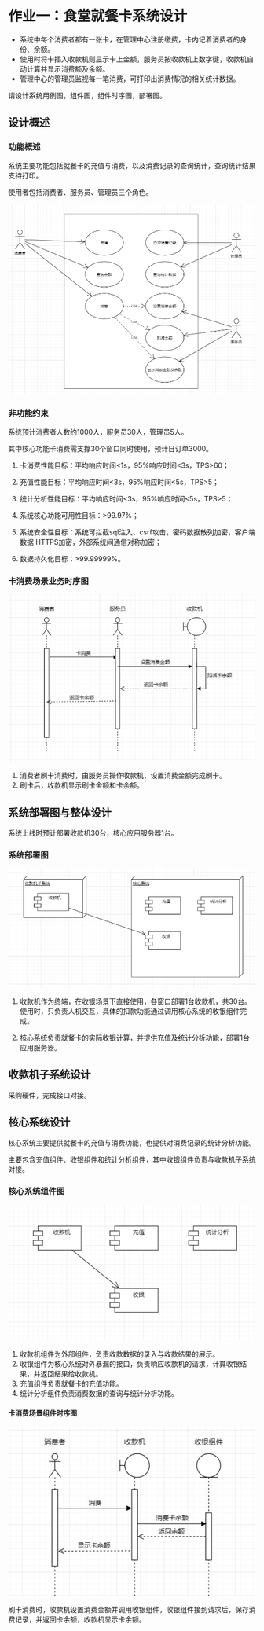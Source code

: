 # 作业一：食堂就餐卡系统设计

- 系统中每个消费者都有一张卡，在管理中心注册缴费，卡内记着消费者的身份、余额。
- 使用时将卡插入收款机则显示卡上金额，服务员按收款机上数字键，收款机自动计算并显示消费额及余额。
- 管理中心的管理员监视每一笔消费，可打印出消费情况的相关统计数据。

请设计系统用例图，组件图，组件时序图，部署图。

## 设计概述

### 功能概述

系统主要功能包括就餐卡的充值与消费，以及消费记录的查询统计，查询统计结果支持打印。

使用者包括消费者、服务员、管理员三个角色。

![image-20200608135601848](homework.assets/image-20200608135601848.png)

### 非功能约束

系统预计消费者人数约1000人，服务员30人，管理员5人。

其中核心功能卡消费需支撑30个窗口同时使用，预计日订单3000。

1. 卡消费性能目标：平均响应时间<1s，95%响应时间<3s，TPS>60；

2. 充值性能⽬标：平均响应时间<3s，95%响应时间<5s，TPS>5； 

3. 统计分析性能⽬标：平均响应时间<3s，95%响应时间<5s，TPS>5； 

4. 系统核⼼功能可⽤性⽬标：>99.97%； 

5. 系统安全性⽬标：系统可拦截sql注入、csrf攻击，密码数据散列加密，客户端数据 HTTPS加密，外部系统间通信对称加密； 

6. 数据持久化⽬标：>99.99999%。 

### 卡消费场景业务时序图

![image-20200609204050497](homework.assets/image-20200609204050497.png)

1. 消费者刷卡消费时，由服务员操作收款机，设置消费金额完成刷卡。
2. 刷卡后，收款机显示刷卡金额和卡余额。

## 系统部署图与整体设计

系统上线时预计部署收款机30台，核心应用服务器1台。

### 系统部署图

![image-20200608141830125](homework.assets/image-20200608141830125.png)

1. 收款机作为终端，在收银场景下直接使用，各窗口部署1台收款机，共30台。使用时，只负责人机交互，具体的扣款功能通过调用核心系统的收银组件完成。

2. 核心系统负责就餐卡的实际收银计算，并提供充值及统计分析功能，部署1台应用服务器。

## 收款机子系统设计

采购硬件，完成接口对接。

## 核心系统设计

核心系统主要提供就餐卡的充值与消费功能，也提供对消费记录的统计分析功能。

主要包含充值组件、收银组件和统计分析组件，其中收银组件负责与收款机子系统对接。

### 核心系统组件图

![image-20200608152506430](homework.assets/image-20200608152506430.png)

1. 收款机组件为外部组件，负责收款数据的录入与收款结果的展示。
2. 收银组件为核心系统对外暴漏的接口，负责响应收款机的请求，计算收银结果，并返回结果给收款机。
3. 充值组件负责就餐卡的充值功能。
4. 统计分析组件负责消费数据的查询与统计分析功能。

#### 卡消费场景组件时序图

![image-20200608153912058](homework.assets/image-20200608153912058.png)

刷卡消费时，收款机设置消费金额并调用收银组件，收银组件接到请求后，保存消费记录，并返回卡余额，收款机显示卡余额。
